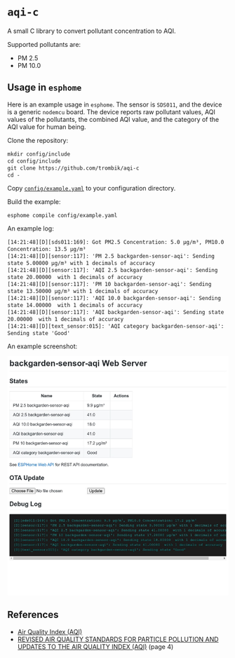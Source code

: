 # `aqi-c`

A small C library to convert pollutant concentration to AQI.

Supported pollutants are:

- PM 2.5
- PM 10.0

## Usage in `esphome`

Here is an example usage in `esphome`. The sensor is `SDS011`, and the device
is a generic `nodemcu` board. The device reports raw pollutant values, AQI
values of the pollutants, the combined AQI value, and the category of the AQI
value for human being.

Clone the repository:

```console
mkdir config/include
cd config/include
git clone https://github.com/trombik/aqi-c
cd -
```
Copy [`config/example.yaml`](config/example.yaml)
to your configuration directory.

Build the example:

```console
esphome compile config/example.yaml
```

An example log:

```console
[14:21:48][D][sds011:169]: Got PM2.5 Concentration: 5.0 µg/m³, PM10.0 Concentration: 13.5 µg/m³
[14:21:48][D][sensor:117]: 'PM 2.5 backgarden-sensor-aqi': Sending state 5.00000 µg/m³ with 1 decimals of accuracy
[14:21:48][D][sensor:117]: 'AQI 2.5 backgarden-sensor-aqi': Sending state 20.00000  with 1 decimals of accuracy
[14:21:48][D][sensor:117]: 'PM 10 backgarden-sensor-aqi': Sending state 13.50000 µg/m³ with 1 decimals of accuracy
[14:21:48][D][sensor:117]: 'AQI 10.0 backgarden-sensor-aqi': Sending state 14.00000  with 1 decimals of accuracy
[14:21:48][D][sensor:117]: 'AQI backgarden-sensor-aqi': Sending state 20.00000  with 1 decimals of accuracy
[14:21:48][D][text_sensor:015]: 'AQI category backgarden-sensor-aqi': Sending state 'Good'
```

An example screenshot:

![screenshot of the web server](assets/web.png)


## References

* [Air Quality Index (AQI)](https://www.epa.gov/sites/default/files/2014-05/documents/zell-aqi.pdf)
* [REVISED AIR QUALITY STANDARDS FOR PARTICLE POLLUTION AND UPDATES TO THE AIR QUALITY INDEX (AQI)](https://www.epa.gov/sites/default/files/2016-04/documents/2012_aqi_factsheet.pdf) (page 4)
